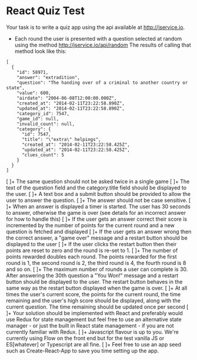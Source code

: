 # React Quiz Test

Your task is to write a quiz app using the api available at http://jservice.io.

- Each round the user is presented with a question selected at random using the method http://jservice.io/api/random
  The results of calling that method look like this:

```
[
  {
    "id": 58971,
    "answer": "extradition",
    "question": "The handing over of a criminal to another country or state",
    "value": 600,
    "airdate": "2004-06-08T12:00:00.000Z",
    "created_at": "2014-02-11T23:22:58.890Z",
    "updated_at": "2014-02-11T23:22:58.890Z",
    "category_id": 7547,
    "game_id": null,
    "invalid_count": null,
    "category": {
      "id": 7547,
      "title": "\"extra\" helpings",
      "created_at": "2014-02-11T23:22:58.425Z",
      "updated_at": "2014-02-11T23:22:58.425Z",
      "clues_count": 5
    }
  }
]
```

[ ]+ The same question should not be asked twice in a single game
[ ]+ The text of the question field and the category.title field should be displayed to the user.
[ ]+ A text box and a submit button should be provided to allow the user to answer the question.
[ ]+ The answer should not be case sensitive.
[ ]+ When an answer is displayed a timer is started. The user has 30 seconds to answer, otherwise the game is over (see details for an incorrect answer for how to handle this)
[ ]+ If the user gets an answer correct their score is incremented by the number of points for the current round and a new question is fetched and displayed
[ ]+ If the user gets an answer wrong then the correct answer, a "game over" message and a restart button should be displayed to the user
[ ]+ If the user clicks the restart button then their points are reset to zero and the round is re-set to 1.
[ ]+ The number of points rewarded doubles each round. The points rewarded for the first round is 1, the second round is 2, the third round is 4, the fourth round is 8 and so on.
[ ]+ The maximum number of rounds a user can complete is 30. After answering the 30th question a "You Won!" message and a restart button should be displayed to the user. The restart button behaves in the same way as the restart button displayed when the game is over.
[ ]+ At all times the user's current score, the points for the current round, the time remaining and the user's high score should be displayed, along with the current question. The time remaining should be updated once per second
[ ]+ Your solution should be implemented with React and preferably would use Redux for state management but feel free to use an alternative state manager - or just the built in React state management - if you are not currently familiar with Redux.
[ ]+ Javascript flavour is up to you. We're currently using Flow on the front end but for the test vanilla JS or ES[whatever] or Typescript are all fine.
[ ]+ Feel free to use an app seed such as Create-React-App to save you time setting up the app.
